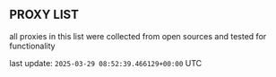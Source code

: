 ## PROXY LIST

all proxies in this list were collected from open sources and tested for functionality

last update: `2025-03-29 08:52:39.466129+00:00` UTC